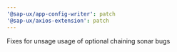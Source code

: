 ```yaml
---
'@sap-ux/app-config-writer': patch
'@sap-ux/axios-extension': patch
---
```


Fixes for unsage usage of optional chaining sonar bugs
